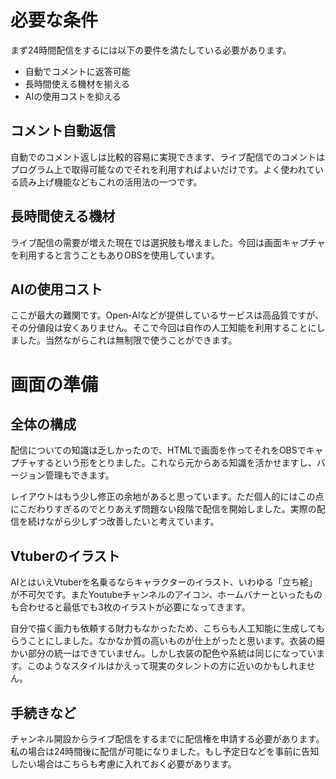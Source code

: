 
# 必要な条件

まず24時間配信をするには以下の要件を満たしている必要があります。

- 自動でコメントに返答可能
- 長時間使える機材を揃える
- AIの使用コストを抑える

## コメント自動返信

自動でのコメント返しは比較的容易に実現できます、ライブ配信でのコメントはプログラム上で取得可能なのでそれを利用すればよいだけです。よく使われている読み上げ機能などもこれの活用法の一つです。

## 長時間使える機材

ライブ配信の需要が増えた現在では選択肢も増えました。今回は画面キャプチャを利用すると言うこともありOBSを使用しています。

## AIの使用コスト

ここが最大の難関です。Open-AIなどが提供しているサービスは高品質ですが、その分値段は安くありません。そこで今回は自作の人工知能を利用することにしました。当然ながらこれは無制限で使うことができます。

# 画面の準備

## 全体の構成

配信についての知識は乏しかったので、HTMLで画面を作ってそれをOBSでキャプチャするという形をとりました。これなら元からある知識を活かせますし、バージョン管理もできます。

レイアウトはもう少し修正の余地があると思っています。ただ個人的にはこの点にこだわりすぎるのでとりあえず問題ない段階で配信を開始しました。実際の配信を続けながら少しずつ改善したいと考えています。

## Vtuberのイラスト

AIとはいえVtuberを名乗るならキャラクターのイラスト、いわゆる「立ち絵」が不可欠です。またYoutubeチャンネルのアイコン、ホームバナーといったものも合わせると最低でも3枚のイラストが必要になってきます。

自分で描く画力も依頼する財力もなかったため、こちらも人工知能に生成してもらうことにしました。なかなか質の高いものが仕上がったと思います。衣装の細かい部分の統一はできていません。しかし衣装の配色や系統は同じになっています。このようなスタイルはかえって現実のタレントの方に近いのかもしれません。

## 手続きなど

チャンネル開設からライブ配信をするまでに配信権を申請する必要があります。私の場合は24時間後に配信が可能になりました。もし予定日などを事前に告知したい場合はこちらも考慮に入れておく必要があります。
